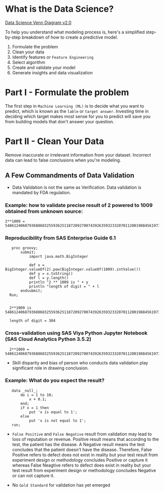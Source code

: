 # What is the Data Science?
[Data Science Venn Diagram v2.0](http://www.anlytcs.com/2014/01/data-science-venn-diagram-v20.html)

To help you understand what modeling process is, here's a simplified step-by-step breakdown of how to create a predictive model.

1. Formulate the problem
2. Clean your data
3. Identify features or `Feature Engineering`
4. Select algorithm
5. Create and validate your model
6. Generate insights and data visualization

# Part I - Formulate the problem
The first step in `Machine Learning (ML)` is to decide what you want to predict, which is known as the `lable` or `target answer`. Investing time in deciding which target makes most sense for you to predict will save you from building models that don't answer your question.

# Part II - Clean Your Data
Remove inaccurate or irrelevant information from your dataset. Incorrect data can lead to false conclusions when you're modeling.

## A Few Commandments of Data Validation 
* Data Validation is not the same as Verification. Data validation is mandated by FDA regulation.

### Example: how to validate precise result of 2 powered to 1009 obtained from unknown source:
```
2**1009 = 5486124068793688683255936251187209270074392635932332070112001988456197381759672947165175699536362793613284725337872111744958183862744647903224103718245670299614498700719996264535590197791934024641512541262359795191593953928908168990292758500391456212260452596575509589842140073806143686060649302051520512
```

### Reproducibility from SAS Enterprise Guide 6.1  

```SAS
   proc groovy;
       submit;
           import java.math.BigInteger

           def x = BigInteger.valueOf(2).pow(BigInteger.valueOf(1009).intValue())
           def y = x.toString()
           def l = y.length()
           println "2 ** 1009 is " + y
           println "length of digit = " + l
       endsubmit;
  Run;
  
  
  2**1009 is 5486124068793688683255936251187209270074392635932332070112001988456197381759672947165175699536362793613284725337872111744958183862744647903224103718245670299614498700710006264535590197791934024641512541262359795191593953928908168990292758500391456212260452596575509589842140073806143686060649302051520512
  
  length of digit = 304
```

### Cross-validation using SAS Viya Python Jupyter Notebook (SAS Cloud Analytics Python 3.5.2)

```
  2**1009 = 5486124068793688683255936251187209270074392635932332070112001988456197381759672947165175699536362793613284725337872111744958183862744647903224103718245670299614498700710006264535590197791934024641512541262359795191593953928908168990292758500391456212260452596575509589842140073806143686060649302051520512
```
* Skill disparity and bias of person who conducts data validation play significant role in drawing conclusion.

### Example: What do you expect the result?

```SAS
   data _null_;
       do i = 1 to 10;
           x + 0.1;
       end;
       if x = 1 then 
           put 'x is equal to 1';
       else
           put 'x is not equal to 1';
   run;
```
* `False Positive` and `False Negative` result from validation may lead to loss of reputation or revenue. Positive result means that according to the test, the patient has the disease. A Negative result means the test concludes that the patient doesn't have the disease. Therefore, False Positive refers to defect does not exist in reality but your test result from experiment design or methodology concludes Positive or capture it whereas False Neagtive refers to defect does exist in reality but your test result from experiment design or methodology concludes Negative or can not capture it.

* No `Gold Standard` for validation has yet emerged

